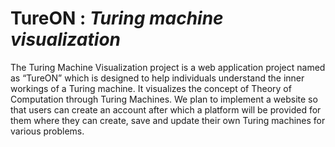 
# TureON  : *Turing machine visualization*


The Turing Machine Visualization project is a web application project named as
“TureON” which is designed to help individuals understand the inner workings of
a Turing machine. It visualizes the concept of Theory of Computation through
Turing Machines. We plan to implement a website so that users can create an
account after which a platform will be provided for them where they can create,
save and update their own Turing machines for various problems.


